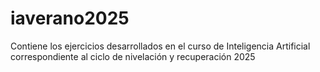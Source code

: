 # iaverano2025
Contiene los ejercicios desarrollados en el curso de Inteligencia Artificial correspondiente al ciclo de nivelación y recuperación 2025  
